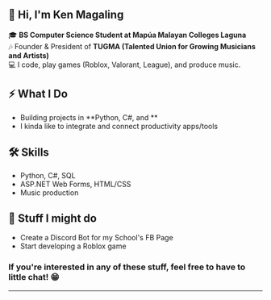 ## 👋 Hi, I'm Ken Magaling 
🎓 **BS Computer Science Student at Mapúa Malayan Colleges Laguna**  
🎶 Founder & President of **TUGMA (Talented Union for Growing Musicians and Artists)**  
💻 I code, play games (Roblox, Valorant, League), and produce music.

## ⚡ What I Do
- Building projects in **Python, C#, and **
- I kinda like to integrate and connect productivity apps/tools

## 🛠️ Skills
- Python, C#, SQL
- ASP.NET Web Forms, HTML/CSS
- Music production

## 💾 Stuff I might do
- Create a Discord Bot for my School's FB Page
- Start developing a Roblox game

### If you're interested in any of these stuff, feel free to have to little chat! 😁
---


